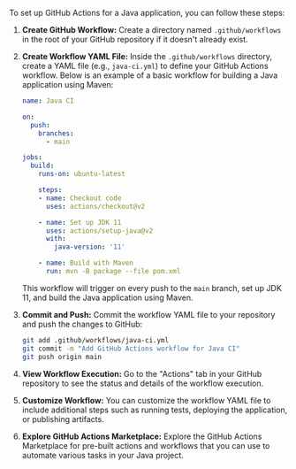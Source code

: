 To set up GitHub Actions for a Java application, you can follow these steps:

1. **Create GitHub Workflow:**
   Create a directory named `.github/workflows` in the root of your GitHub repository if it doesn't already exist.

2. **Create Workflow YAML File:**
   Inside the `.github/workflows` directory, create a YAML file (e.g., `java-ci.yml`) to define your GitHub Actions workflow. Below is an example of a basic workflow for building a Java application using Maven:

   ```yaml
   name: Java CI

   on:
     push:
       branches:
         - main

   jobs:
     build:
       runs-on: ubuntu-latest

       steps:
       - name: Checkout code
         uses: actions/checkout@v2

       - name: Set up JDK 11
         uses: actions/setup-java@v2
         with:
           java-version: '11'

       - name: Build with Maven
         run: mvn -B package --file pom.xml
   ```

   This workflow will trigger on every push to the `main` branch, set up JDK 11, and build the Java application using Maven.

3. **Commit and Push:**
   Commit the workflow YAML file to your repository and push the changes to GitHub:

   ```bash
   git add .github/workflows/java-ci.yml
   git commit -m "Add GitHub Actions workflow for Java CI"
   git push origin main
   ```

4. **View Workflow Execution:**
   Go to the "Actions" tab in your GitHub repository to see the status and details of the workflow execution.

5. **Customize Workflow:**
   You can customize the workflow YAML file to include additional steps such as running tests, deploying the application, or publishing artifacts.

6. **Explore GitHub Actions Marketplace:**
   Explore the GitHub Actions Marketplace for pre-built actions and workflows that you can use to automate various tasks in your Java project.

